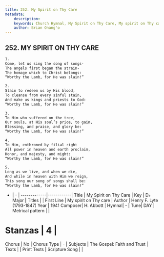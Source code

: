```yaml
---
title: 252. My Spirit on Thy Care
metadata:
    description: 
    keywords: Church Hymnal, My Spirit on Thy Care, My spirit on Thy care, 
    author: Brian Onang'o
---
```



## 252. MY SPIRIT ON THY CARE

```txt
1.
Come, let us sing the song of songs-
The angels first began the strain-
The homage which to Christ belongs:
“Worthy the Lamb, for He was slain!”

2.
Slain to redeem us by His blood,
To cleanse from every sinful stain,
And make us kings and priests to God:
“Worthy the Lamb, for He was slain!”

3.
To Him who suffered on the tree,
Our souls, at His soul’s price, to gain,
Blessing, and praise, and glory be:
“Worthy the Lamb, for He was slain!”

4.
To Him, enthroned by filial right
All power in heaven and earth proclaim,
Honor, and majesty, and might:
“Worthy the Lamb, for He was slain!”

5.
Long as we live, and when we die,
And while in heaven with Him we reign,
This song our song of songs shall be:
“Worthy the Lamb, for He was slain!”
```

- |   -  |
-------------|------------|
Title | My Spirit on Thy Care |
Key | D♭ Major |
Titles |  |
First Line | My spirit on Thy care |
Author | Henry F. Lyte (1793-1847)
Year | 1941
Composer| H. Abbott |
Hymnal|  - |
Tune| DAY |
Metrical pattern | |
# Stanzas | 4 |
Chorus | No |
Chorus Type | - |
Subjects | The Gospel: Faith and Trust |
Texts |  |
Print Texts | 
Scripture Song |  |
  

